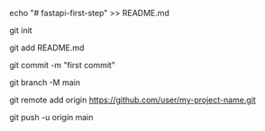 echo "# fastapi-first-step" >> README.md

git init

git add README.md

git commit -m "first commit"

git branch -M main

git remote add origin https://github.com/user/my-project-name.git

git push -u origin main
